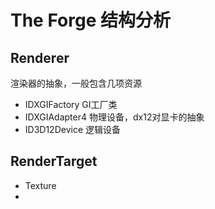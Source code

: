 # The Forge 结构分析

## Renderer
渲染器的抽象，一般包含几项资源
- IDXGIFactory GI工厂类
- IDXGIAdapter4 物理设备，dx12对显卡的抽象
- ID3D12Device 逻辑设备

## RenderTarget
- Texture
- 